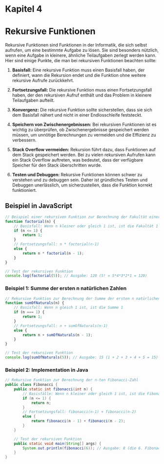 # Kapitel 4

# Rekursive Funktionen

Rekursive Funktionen sind Funktionen in der Informatik, die sich selbst aufrufen, um eine bestimmte Aufgabe zu lösen. Sie sind besonders nützlich, wenn eine Aufgabe in kleinere, ähnliche Teilaufgaben zerlegt werden kann. Hier sind einige Punkte, die man bei rekursiven Funktionen beachten sollte:

1. **Basisfall:** Eine rekursive Funktion muss einen Basisfall haben, der definiert, wann die Rekursion endet und die Funktion ohne weitere rekursive Aufrufe zurückkehrt.

2. **Fortsetzungsfall:** Die rekursive Funktion muss einen Fortsetzungsfall haben, der den rekursiven Aufruf enthält und das Problem in kleinere Teilaufgaben aufteilt.

3. **Konvergenz:** Die rekursive Funktion sollte sicherstellen, dass sie sich dem Basisfall nähert und nicht in einer Endlosschleife feststeckt.

4. **Speichern von Zwischenergebnissen:** Bei rekursiven Funktionen ist es wichtig zu überprüfen, ob Zwischenergebnisse gespeichert werden müssen, um unnötige Berechnungen zu vermeiden und die Effizienz zu verbessern.

5. **Stack Overflow vermeiden:** Rekursion führt dazu, dass Funktionen auf dem Stack gespeichert werden. Bei zu vielen rekursiven Aufrufen kann ein Stack Overflow auftreten, was bedeutet, dass der verfügbare Speicher für den Stack überschritten wurde.

6. **Testen und Debuggen:** Rekursive Funktionen können schwer zu verstehen und zu debuggen sein. Daher ist gründliches Testen und Debuggen unerlässlich, um sicherzustellen, dass die Funktion korrekt funktioniert.

## Beispiel in JavaScript

```javascript
// Beispiel einer rekursiven Funktion zur Berechnung der Fakultät einer Zahl
function factorial(n) {
    // Basisfall: Wenn n kleiner oder gleich 1 ist, ist die Fakultät 1
    if (n <= 1) {
        return 1;
    }
    // Fortsetzungsfall: n * factorial(n-1)
    else {
        return n * factorial(n - 1);
    }
}

// Test der rekursiven Funktion
console.log(factorial(5)); // Ausgabe: 120 (5! = 5*4*3*2*1 = 120)
```
### Beispiel 1: Summe der ersten n natürlichen Zahlen
```javascript
// Rekursive Funktion zur Berechnung der Summe der ersten n natürlichen Zahlen
function sumOfNaturals(n) {
    // Basisfall: Wenn n gleich 1 ist, ist die Summe 1
    if (n === 1) {
        return 1;
    }
    // Fortsetzungsfall: n + sumOfNaturals(n-1)
    else {
        return n + sumOfNaturals(n - 1);
    }
}

// Test der rekursiven Funktion
console.log(sumOfNaturals(5)); // Ausgabe: 15 (1 + 2 + 3 + 4 + 5 = 15)
```

### Beispiel 2: Implementation in Java

```java
// Rekursive Funktion zur Berechnung der n-ten Fibonacci-Zahl
public class Fibonacci {
    public static int fibonacci(int n) {
        // Basisfälle: Wenn n kleiner oder gleich 1 ist, ist die Fibonacci-Zahl n
        if (n <= 1) {
            return n;
        }
        // Fortsetzungsfall: fibonacci(n-1) + fibonacci(n-2)
        else {
            return fibonacci(n - 1) + fibonacci(n - 2);
        }
    }

    // Test der rekursiven Funktion
    public static void main(String[] args) {
        System.out.println(fibonacci(6)); // Ausgabe: 8 (die 6. Fibonacci-Zahl ist 8)
    }
}

```
